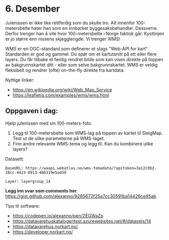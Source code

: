 # 6. Desember
Julenissen er ikke like rettferdig som du skulle tro. Alt innenfor 100-metersbelte hater han som en innbarket byggesaksbehandler. Dessverre. Derfor trenger han å vite hvor 100-metersbelte i Norge faktisk går. Kystlinjen er jo større enn nissens skjegglengde. Vi trenger WMS!

WMS er en OGC-standard som definerer et slags "Web-API for kart". Standarden er god og gammel. Du spør om et kartutsnitt på ett eller flere layers. Du får tilbake et ferdig rendret bilde som kan vises direkte på toppen av bakgrunnskartet ditt - eller som selve bakgrunnskartet. WMS er veldig fleksibelt og rendrer (ofte) on-the-fly direkte fra kartdata.

Nyttige linker:
* https://en.wikipedia.org/wiki/Web_Map_Service
* https://leafletjs.com/examples/wms/wms.html

Oppgaven i dag:
---------------
Hjelp julenissen med sin 100-meters-fobi. 
1. Legg til 100-metersbelte som WMS-lag på toppen av kartet til SleigMap. Test ut de ulike parameterne på WMS-laget.
1. Finn andre relevante WMS-tema og legg til. Kan du kombinere ulike layers?

Datasett:
```
BaseURL: https://waapi.webatlas.no/wms-temadata/?apitoken=3a12c9b2-18cc-4423-8913-486319e5a459

Layer: layergroup_14
```

**Legg inn svar som comments her**: https://gist.github.com/alexanno/9285672f25a7cc30591ba14426ce95ab

Tips til software:
* https://codepen.io/alexanno/pen/ZEGWaZp
* https://datavarehuskatalogentest.azurewebsites.net/#/datasets/14
* https://datavarehus.norkart.no/
* https://developer.norkart.no/